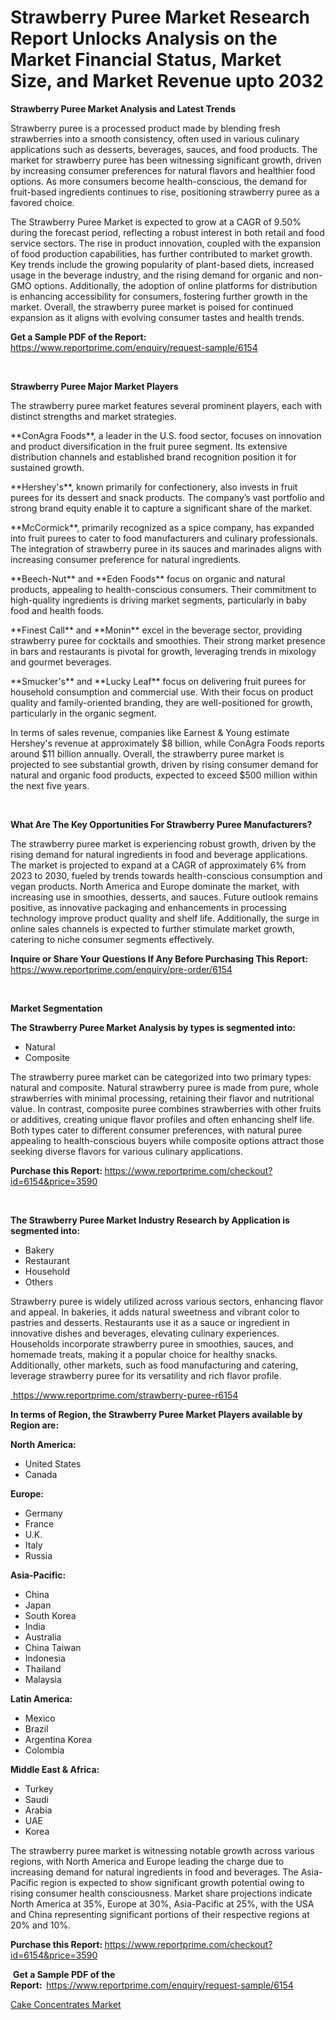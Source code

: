<p><h1>Strawberry Puree Market Research Report Unlocks Analysis on the Market Financial Status, Market Size, and Market Revenue upto 2032</h1></p><p><strong>Strawberry Puree Market Analysis and Latest Trends</strong></p>
<p><p>Strawberry puree is a processed product made by blending fresh strawberries into a smooth consistency, often used in various culinary applications such as desserts, beverages, sauces, and food products. The market for strawberry puree has been witnessing significant growth, driven by increasing consumer preferences for natural flavors and healthier food options. As more consumers become health-conscious, the demand for fruit-based ingredients continues to rise, positioning strawberry puree as a favored choice.</p><p>The Strawberry Puree Market is expected to grow at a CAGR of 9.50% during the forecast period, reflecting a robust interest in both retail and food service sectors. The rise in product innovation, coupled with the expansion of food production capabilities, has further contributed to market growth. Key trends include the growing popularity of plant-based diets, increased usage in the beverage industry, and the rising demand for organic and non-GMO options. Additionally, the adoption of online platforms for distribution is enhancing accessibility for consumers, fostering further growth in the market. Overall, the strawberry puree market is poised for continued expansion as it aligns with evolving consumer tastes and health trends.</p></p>
<p><strong>Get a Sample PDF of the Report:&nbsp;</strong> <a href="https://www.reportprime.com/enquiry/request-sample/6154?utm_campaign=3228&utm_medium=2&utm_source=Github&utm_content=ia&utm_term=19032025&utm_id=strawberry-puree">https://www.reportprime.com/enquiry/request-sample/6154</a></p>
<p>&nbsp;</p>
<p><strong>Strawberry Puree Major Market Players</strong></p>
<p><p>The strawberry puree market features several prominent players, each with distinct strengths and market strategies. </p><p>**ConAgra Foods**, a leader in the U.S. food sector, focuses on innovation and product diversification in the fruit puree segment. Its extensive distribution channels and established brand recognition position it for sustained growth. </p><p>**Hershey's**, known primarily for confectionery, also invests in fruit purees for its dessert and snack products. The company’s vast portfolio and strong brand equity enable it to capture a significant share of the market.</p><p>**McCormick**, primarily recognized as a spice company, has expanded into fruit purees to cater to food manufacturers and culinary professionals. The integration of strawberry puree in its sauces and marinades aligns with increasing consumer preference for natural ingredients.</p><p>**Beech-Nut** and **Eden Foods** focus on organic and natural products, appealing to health-conscious consumers. Their commitment to high-quality ingredients is driving market segments, particularly in baby food and health foods.</p><p>**Finest Call** and **Monin** excel in the beverage sector, providing strawberry puree for cocktails and smoothies. Their strong market presence in bars and restaurants is pivotal for growth, leveraging trends in mixology and gourmet beverages.</p><p>**Smucker's** and **Lucky Leaf** focus on delivering fruit purees for household consumption and commercial use. With their focus on product quality and family-oriented branding, they are well-positioned for growth, particularly in the organic segment.</p><p>In terms of sales revenue, companies like Earnest & Young estimate Hershey's revenue at approximately $8 billion, while ConAgra Foods reports around $11 billion annually. Overall, the strawberry puree market is projected to see substantial growth, driven by rising consumer demand for natural and organic food products, expected to exceed $500 million within the next five years.</p></p>
<p>&nbsp;</p>
<p><strong>What Are The Key Opportunities For Strawberry Puree Manufacturers?</strong></p>
<p><p>The strawberry puree market is experiencing robust growth, driven by the rising demand for natural ingredients in food and beverage applications. The market is projected to expand at a CAGR of approximately 6% from 2023 to 2030, fueled by trends towards health-conscious consumption and vegan products. North America and Europe dominate the market, with increasing use in smoothies, desserts, and sauces. Future outlook remains positive, as innovative packaging and enhancements in processing technology improve product quality and shelf life. Additionally, the surge in online sales channels is expected to further stimulate market growth, catering to niche consumer segments effectively.</p></p>
<p><strong>Inquire or Share Your Questions If Any Before Purchasing This Report:</strong> <a href="https://www.reportprime.com/enquiry/pre-order/6154?utm_campaign=3228&utm_medium=2&utm_source=Github&utm_content=ia&utm_term=19032025&utm_id=strawberry-puree">https://www.reportprime.com/enquiry/pre-order/6154</a></p>
<p>&nbsp;</p>
<p><strong>Market Segmentation</strong></p>
<p><strong>The Strawberry Puree Market Analysis by types is segmented into:</strong></p>
<p><ul><li>Natural</li><li>Composite</li></ul></p>
<p><p>The strawberry puree market can be categorized into two primary types: natural and composite. Natural strawberry puree is made from pure, whole strawberries with minimal processing, retaining their flavor and nutritional value. In contrast, composite puree combines strawberries with other fruits or additives, creating unique flavor profiles and often enhancing shelf life. Both types cater to different consumer preferences, with natural puree appealing to health-conscious buyers while composite options attract those seeking diverse flavors for various culinary applications.</p></p>
<p><strong>Purchase this Report:&nbsp;</strong><a href="https://www.reportprime.com/checkout?id=6154&price=3590&utm_campaign=3228&utm_medium=2&utm_source=Github&utm_content=ia&utm_term=19032025&utm_id=strawberry-puree">https://www.reportprime.com/checkout?id=6154&price=3590</a></p>
<p>&nbsp;</p>
<p><strong>The Strawberry Puree Market Industry Research by Application is segmented into:</strong></p>
<p><ul><li>Bakery</li><li>Restaurant</li><li>Household</li><li>Others</li></ul></p>
<p><p>Strawberry puree is widely utilized across various sectors, enhancing flavor and appeal. In bakeries, it adds natural sweetness and vibrant color to pastries and desserts. Restaurants use it as a sauce or ingredient in innovative dishes and beverages, elevating culinary experiences. Households incorporate strawberry puree in smoothies, sauces, and homemade treats, making it a popular choice for healthy snacks. Additionally, other markets, such as food manufacturing and catering, leverage strawberry puree for its versatility and rich flavor profile.</p></p>
<p><a href="https://www.reportprime.com/strawberry-puree-r6154?utm_campaign=3228&utm_medium=2&utm_source=Github&utm_content=ia&utm_term=19032025&utm_id=strawberry-puree">&nbsp;https://www.reportprime.com/strawberry-puree-r6154</a></p>
<p><strong>In terms of Region, the Strawberry Puree Market Players available by Region are:</strong></p>
<p>
    <p> <strong> North America: </strong>
        <ul>
            <li>United States</li>
            <li>Canada</li>
        </ul>
        </p> 
    <p> <strong> Europe: </strong>
        <ul>
            <li>Germany</li>
            <li>France</li>
            <li>U.K.</li>
            <li>Italy</li>
            <li>Russia</li>
        </ul>
        </p> 
    <p> <strong> Asia-Pacific: </strong>
        <ul>
            <li>China</li>
            <li>Japan</li>
            <li>South Korea</li>
            <li>India</li>
            <li>Australia</li>
            <li>China Taiwan</li>
            <li>Indonesia</li>
            <li>Thailand</li>
            <li>Malaysia</li>
        </ul>
        </p> 
    <p> <strong> Latin America: </strong>
        <ul>
            <li>Mexico</li>
            <li>Brazil</li>
            <li>Argentina Korea</li>
            <li>Colombia</li>
        </ul>
        </p> 
    <p> <strong> Middle East & Africa: </strong>
        <ul>
            <li>Turkey</li>
            <li>Saudi</li>
            <li>Arabia</li>
            <li>UAE</li>
            <li>Korea</li>
        </ul>
    </p>
    </p>
<p><p>The strawberry puree market is witnessing notable growth across various regions, with North America and Europe leading the charge due to increasing demand for natural ingredients in food and beverages. The Asia-Pacific region is expected to show significant growth potential owing to rising consumer health consciousness. Market share projections indicate North America at 35%, Europe at 30%, Asia-Pacific at 25%, with the USA and China representing significant portions of their respective regions at 20% and 10%.</p></p>
<p><strong>Purchase this Report: </strong><a href="https://www.reportprime.com/checkout?id=6154&price=3590&utm_campaign=3228&utm_medium=2&utm_source=Github&utm_content=ia&utm_term=19032025&utm_id=strawberry-puree">https://www.reportprime.com/checkout?id=6154&price=3590</a></p>
<p>&nbsp;<strong>Get a Sample PDF of the Report:&nbsp;&nbsp;</strong><a href="https://www.reportprime.com/enquiry/request-sample/6154?utm_campaign=3228&utm_medium=2&utm_source=Github&utm_content=ia&utm_term=19032025&utm_id=strawberry-puree">https://www.reportprime.com/enquiry/request-sample/6154</a></p>
<p><strong></strong></p>
<p><p><a href="https://github.com/kaqiewan/Market-Research-Report-List-1/blob/main/cake-concentrates-market.md?utm_campaign=3228&utm_medium=2&utm_source=Github&utm_content=ia&utm_term=19032025&utm_id=strawberry-puree">Cake Concentrates Market</a></p></p>